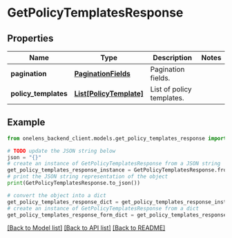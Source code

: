 # GetPolicyTemplatesResponse


## Properties

Name | Type | Description | Notes
------------ | ------------- | ------------- | -------------
**pagination** | [**PaginationFields**](PaginationFields.md) | Pagination fields. | 
**policy_templates** | [**List[PolicyTemplate]**](PolicyTemplate.md) | List of policy templates. | 

## Example

```python
from onelens_backend_client.models.get_policy_templates_response import GetPolicyTemplatesResponse

# TODO update the JSON string below
json = "{}"
# create an instance of GetPolicyTemplatesResponse from a JSON string
get_policy_templates_response_instance = GetPolicyTemplatesResponse.from_json(json)
# print the JSON string representation of the object
print(GetPolicyTemplatesResponse.to_json())

# convert the object into a dict
get_policy_templates_response_dict = get_policy_templates_response_instance.to_dict()
# create an instance of GetPolicyTemplatesResponse from a dict
get_policy_templates_response_form_dict = get_policy_templates_response.from_dict(get_policy_templates_response_dict)
```
[[Back to Model list]](../README.md#documentation-for-models) [[Back to API list]](../README.md#documentation-for-api-endpoints) [[Back to README]](../README.md)


